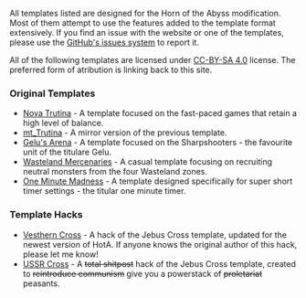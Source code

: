 All templates listed are designed for the Horn of the Abyss modification. Most of them attempt to use the features added to the template format extensively. If you find an issue with the website or one of the templates, please use the [GitHub's issues system](https://github.com/makiki99/h3templates/issues) to report it.

All of the following templates are licensed under [CC-BY-SA 4.0](license.html) license. The preferred form of atribution is linking back to this site.

### Original Templates

* [Nova Trutina](./templates/novatrutina) - A template focused on the fast-paced games that retain a high level of balance.
* [mt_Trutina](./templates/mt_trutina) - A mirror version of the previous template.
* [Gelu's Arena](./templates/gelus_arena) - A template focused on the Sharpshooters - the favourite unit of the titulare Gelu.
* [Wasteland Mercenaries](./templates/wastelandmercenaries) - A casual template focusing on recruiting neutral monsters from the four Wasteland zones.
* [One Minute Madness](./templates/one_minute_madness) - A template designed specifically for super short timer settings - the titular one minute timer.

### Template Hacks

* [Vesthern Cross](./templates/vesthern) - A hack of the Jebus Cross template, updated for the newest version of HotA. If anyone knows the original author of this hack, please let me know!
* [USSR Cross](./templates/ussr_cross) - A ~~total shitpost~~ hack of the Jebus Cross template, created to ~~reintroduce communism~~ give you a powerstack of ~~proletariat~~ peasants.